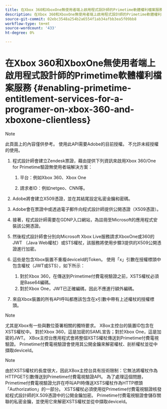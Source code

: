 ```yaml
---
title: 在Xbox 360和XboxOne無使用者端上啟用程式設計師的Primetime軟體權利檔案服務
description: 在Xbox 360和XboxOne無使用者端上啟用程式設計師的Primetime軟體權利檔案服務
source-git-commit: 02ebc3548a254b2a6554f1ab34afbb3ea5f09bb8
workflow-type: tm+mt
source-wordcount: '433'
ht-degree: 0%

---
```


# 在Xbox 360和XboxOne無使用者端上啟用程式設計師的Primetime軟體權利檔案服務 {#enabling-primetime-entitlement-services-for-a-programer-on-xbox-360-and-xboxone-clientless}

>[!NOTE]
>
>此頁面上的內容僅供參考。 使用此API需要Adobe的目前授權。 不允許未經授權的使用。




1. 程式設計師會建立Zendesk票證，藉由提供下列資訊來啟用Xbox 360/One for Primetime驗證無使用者端解決方案：

   1. 平台：例如Xbox 360、Xbox One

   1. 請求者ID：例如netgeo、CNN等。

1. Adobe將會建立X509憑證，並在其結尾設定私密金鑰和密碼。

1. Adobe會在票證中或透過電子郵件向程式設計師提供公開憑證（X509憑證）。

1. 接著，程式設計師需要在GDNP入口網站，為註冊至Microsoft的應用程式安裝該公開憑證。

1. 然後程式設計師會分別向Microsoft Xbox Live服務請求XboxOne或360的JWT （Java Web權杖）或STS權杖，該服務將使用步驟3提供的X509公開憑證進行加密。

1. 這些是包含Xbox裝置不重複deviceId的Token。 使用「x」引數在授權標頭中包含權杖（JWT或STS），如下所示：

   1. 對於Xbox 360，在傳送到Primetime付費電視驗證之前，XSTS權杖必須是Base64編碼。
   1. 對於Xbox One，JWT已正確編碼，因此不應進行額外編碼。

1. 來自Xbox裝置的所有API呼叫都應該包含在x引數中帶有上述權杖的授權標頭。



>[!NOTE]
>
>尤其是Xbox有一些與數位簽署相關的獨特要求。 XBox主控台的裝置ID包含在XSTS權杖中。  對於Xbox 360，這是加密的SAML宣告；對於Xbox One，這是加密的JWT。 XBox主控台應用程式會將整個XSTS權杖傳送到Primetime付費電視驗證。 Primetime付費電視驗證會使用其公開金鑰來解密權杖、剖析權杖並從中擷取deviceId。

>[!NOTE]
>
>由於XSTS權杖的長度很大，因此XBox主控台具有技術限制：它無法將權杖作為HTTPGET引數傳送到Primetime付費電視驗證API。 為了處理這個問題，Primetime付費電視驗證允許在呼叫API時傳送XSTS權杖作為HTTP標頭「Authorization」的一部分。 XSTS權杖必須使用從Primetime付費電視驗證核發給程式設計師的X.509憑證中的公開金鑰加密。 Primetime付費電視驗證會儲存關聯的私密金鑰，並使用它來解密XSTS權杖並從中擷取deviceId。
